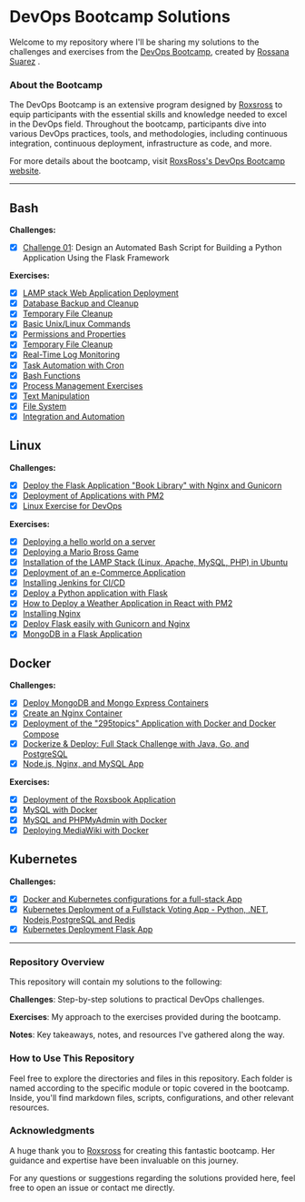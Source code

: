 # DevOps Bootcamp Solutions

Welcome to my repository where I'll be sharing my solutions to the challenges and exercises from the [DevOps Bootcamp](https://bootcamp.295devops.com/), created by [Rossana Suarez](https://www.linkedin.com/in/roxsross/) .

### About the Bootcamp
The DevOps Bootcamp is an extensive program designed by [Roxsross](https://x.com/roxsross) to equip participants with the essential skills and knowledge needed to excel in the DevOps field. Throughout the bootcamp, participants dive into various DevOps practices, tools, and methodologies, including continuous integration, continuous deployment, infrastructure as code, and more.

For more details about the bootcamp, visit [RoxsRoss's DevOps Bootcamp website](https://bootcamp.295devops.com/).

-----------------------------------------------------------------------------------------------------------------------------------------------

## Bash

**Challenges:**
- [x] [Challenge 01](https://github.com/lalidiaz/DevOps-Bootcamp/blob/main/bash/challenges/challenge_01/challenge_01.md#my-solution-): Design an Automated Bash Script for Building a Python Application Using the Flask Framework

**Exercises:**
- [x] [LAMP stack  Web Application Deployment](https://github.com/lalidiaz/DevOps-Bootcamp/blob/main/bash/exercises/exercise_01.md)
- [x] [Database Backup and Cleanup](https://github.com/lalidiaz/DevOps-Bootcamp/blob/main/bash/exercises/exercise_02.md)
- [x] [Temporary File Cleanup](https://github.com/lalidiaz/DevOps-Bootcamp/blob/main/bash/exercises/exercise_03.md)
- [x] [Basic Unix/Linux Commands](https://github.com/lalidiaz/DevOps-Bootcamp/blob/main/bash/exercises/01_Basic_Unix_Linux_Commands.md)
- [x] [Permissions and Properties](https://github.com/lalidiaz/DevOps-Bootcamp/blob/main/bash/exercises/02_Permissions_and_Properties.md)
- [x] [Temporary File Cleanup](https://github.com/lalidiaz/DevOps-Bootcamp/blob/main/bash/exercises/exercise_03.md)
- [x] [Real-Time Log Monitoring](https://github.com/lalidiaz/DevOps-Bootcamp/blob/main/bash/exercises/exercise_04.md)
- [x] [Task Automation with Cron](https://github.com/lalidiaz/DevOps-Bootcamp/blob/main/bash/exercises/exercise_05.md)
- [x] [Bash Functions](https://github.com/lalidiaz/DevOps-Bootcamp/blob/main/bash/exercises/06_Bash_Functions.md)
- [x] [Process Management Exercises](https://github.com/lalidiaz/DevOps-Bootcamp/blob/main/bash/exercises/07_Process%20Management_in_Bash.md)
- [x] [Text Manipulation](https://github.com/lalidiaz/DevOps-Bootcamp/blob/main/bash/exercises/08_Text_Manipulation_in_Bash.md)
- [x] [File System](https://github.com/lalidiaz/DevOps-Bootcamp/blob/main/bash/exercises/09_Advanced_interaction_exercises_with_file_system.md)
- [x] [Integration and Automation](https://github.com/lalidiaz/DevOps-Bootcamp/blob/main/bash/exercises/10_Integration_and_Automation.md)

## Linux

**Challenges:**
- [x] [Deploy the Flask Application "Book Library" with Nginx and Gunicorn](https://github.com/lalidiaz/DevOps-Bootcamp/blob/main/linux/challenges/challenge_01.md)
- [x] [Deployment of Applications with PM2](https://github.com/lalidiaz/DevOps-Bootcamp/blob/main/linux/challenges/challenge_02.md)
- [x] [Linux Exercise for DevOps](https://github.com/lalidiaz/DevOps-Bootcamp/blob/main/linux/challenges/challenge_03.md)

**Exercises:**
- [x] [Deploying a hello world on a server](https://github.com/lalidiaz/DevOps-Bootcamp/blob/main/linux/exercises/exercise_01.md)
- [x] [Deploying a Mario Bross Game](https://github.com/lalidiaz/DevOps-Bootcamp/blob/main/linux/exercises/exercise_02.md)
- [x] [Installation of the LAMP Stack (Linux, Apache, MySQL, PHP) in Ubuntu](https://github.com/lalidiaz/DevOps-Bootcamp/blob/main/linux/exercises/exercise_03.md)
- [x] [Deployment of an e-Commerce Application](https://github.com/lalidiaz/DevOps-Bootcamp/blob/main/linux/exercises/exercise_04.md)
- [x] [Installing Jenkins for CI/CD](https://github.com/lalidiaz/DevOps-Bootcamp/blob/main/linux/exercises/exercise_05.md)
- [x] [Deploy a Python application with Flask](https://github.com/lalidiaz/DevOps-Bootcamp/blob/main/linux/exercises/exercise_06.md)
- [x] [How to Deploy a Weather Application in React with PM2](https://github.com/lalidiaz/DevOps-Bootcamp/blob/main/linux/exercises/exercise_07.md)
- [x] [Installing Nginx](https://github.com/lalidiaz/DevOps-Bootcamp/blob/main/linux/exercises/exercise_08.md)
- [x] [Deploy Flask easily with Gunicorn and Nginx](https://github.com/lalidiaz/DevOps-Bootcamp/blob/main/linux/exercises/exercise_09.md)
- [x] [MongoDB in a Flask Application](https://github.com/lalidiaz/DevOps-Bootcamp/blob/main/linux/exercises/exercise_10.md)

## Docker

**Challenges:**
- [x] [Deploy MongoDB and Mongo Express Containers](https://github.com/lalidiaz/DevOps-Bootcamp/blob/main/docker/challenges/challenge_01/challenge_01.md)
- [x] [Create an Nginx Container](https://github.com/lalidiaz/DevOps-Bootcamp/blob/main/docker/challenges/challenge_02/challenge_02.md)
- [x] [Deployment of the "295topics" Application with Docker and Docker Compose](https://github.com/lalidiaz/DevOps-Bootcamp/blob/main/docker/challenges/challenge_03/challenge_03.md)
- [x] [Dockerize & Deploy: Full Stack Challenge with Java, Go, and PostgreSQL](https://github.com/lalidiaz/DevOps-Bootcamp/blob/main/docker/challenges/challenge_04/challenge_04.md)
- [x] [Node.js, Nginx, and MySQL App](https://github.com/lalidiaz/DevOps-Bootcamp/blob/main/docker/challenges/challenge_05/challenge_05.md)

**Exercises:**
- [x] [Deployment of the Roxsbook Application](https://github.com/lalidiaz/DevOps-Bootcamp/blob/main/docker/exercises/exercise_01.md)
- [x] [MySQL with Docker](https://github.com/lalidiaz/DevOps-Bootcamp/blob/main/docker/exercises/exercise_02.md)
- [x] [MySQL and PHPMyAdmin with Docker](https://github.com/lalidiaz/DevOps-Bootcamp/blob/main/docker/exercises/exercise_03.md)
- [x] [Deploying MediaWiki with Docker](https://github.com/lalidiaz/DevOps-Bootcamp/blob/main/docker/exercises/exercise_04.md)

## Kubernetes

**Challenges:**
- [x] [Docker and Kubernetes configurations for a full-stack App](https://github.com/lalidiaz/DevOps-Bootcamp/tree/main/kubernetes/wanderlust-challenge_01)
- [x] [Kubernetes Deployment of a Fullstack Voting App - Python, .NET, Nodejs,PostgreSQL and Redis](https://github.com/lalidiaz/DevOps-Bootcamp/tree/main/kubernetes/voting-app)
- [x] [Kubernetes Deployment Flask App](https://github.com/lalidiaz/DevOps-Bootcamp/tree/main/kubernetes/flask-app-challenge_02) 

-----------------------------------------------------------------------------------------------------------------------------------------------

### Repository Overview
This repository will contain my solutions to the following:

**Challenges**: Step-by-step solutions to practical DevOps challenges.

**Exercises**: My approach to the exercises provided during the bootcamp.

**Notes**: Key takeaways, notes, and resources I've gathered along the way.

### How to Use This Repository
Feel free to explore the directories and files in this repository. Each folder is named according to the specific module or topic covered in the bootcamp. Inside, you'll find markdown files, scripts, configurations, and other relevant resources.

### Acknowledgments
A huge thank you to [Roxsross](https://x.com/roxsross) for creating this fantastic bootcamp. Her guidance and expertise have been invaluable on this journey.

For any questions or suggestions regarding the solutions provided here, feel free to open an issue or contact me directly.


